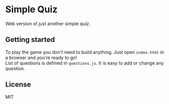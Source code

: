 Simple Quiz
=========================

Web version of just another simple quiz.



Getting started
---------------

To play the game you don't need to build anything. Just open `index.html` in a browser and you're ready to go!  
List of questions is defined in `questions.js`. It is easy to add or change any question.


License
-------

MIT
